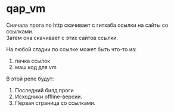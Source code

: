 # qap_vm
Сначала прога по http скачивает с гитхаба ссылки на сайты со ссылками.  
Затем она скачивает с этих сайтов ссылки.

На любой стадии по ссылке может быть что-то из:
 1. пачка ссылок
 2. маш.код для vm

В этой репе будут:

 1. Последний билд проги
 2. Исходники offline-версии.
 3. Первая страница со ссылками.
